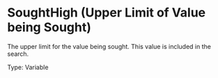 # SoughtHigh (Upper Limit of Value being Sought)

The upper limit for the value being sought. This value is included in the search.

Type: Variable

